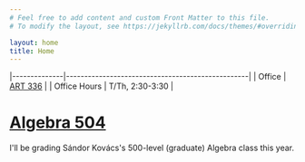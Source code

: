 ```yaml
---
# Feel free to add content and custom Front Matter to this file.
# To modify the layout, see https://jekyllrb.com/docs/themes/#overriding-theme-defaults

layout: home
title: Home
---
```



|--------------|--------------------------------------------------|
| Office       | [ART 336](https://www.washington.edu/maps/#!/ART) |
| Office Hours | T/Th, 2:30-3:30                                  |


# [Algebra 504](./teaching/algebra.html)

I'll be grading Sándor Kovács's 500-level (graduate) Algebra class
this year. 
